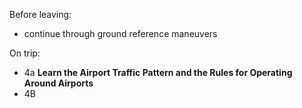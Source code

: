 Before leaving:
- continue through ground reference maneuvers


On trip:
- 4a **Learn the Airport Traffic Pattern and the Rules for Operating Around Airports**
- 4B